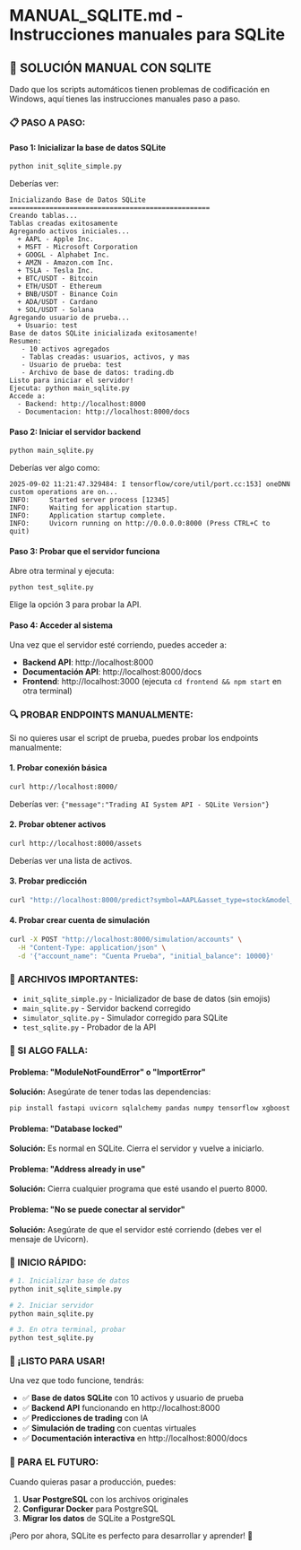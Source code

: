 # MANUAL_SQLITE.md - Instrucciones manuales para SQLite

## 🚀 SOLUCIÓN MANUAL CON SQLITE

Dado que los scripts automáticos tienen problemas de codificación en Windows, aquí tienes las instrucciones manuales paso a paso.

### 📋 PASO A PASO:

#### Paso 1: Inicializar la base de datos SQLite
```bash
python init_sqlite_simple.py
```

Deberías ver:
```
Inicializando Base de Datos SQLite
==================================================
Creando tablas...
Tablas creadas exitosamente
Agregando activos iniciales...
  + AAPL - Apple Inc.
  + MSFT - Microsoft Corporation
  + GOOGL - Alphabet Inc.
  + AMZN - Amazon.com Inc.
  + TSLA - Tesla Inc.
  + BTC/USDT - Bitcoin
  + ETH/USDT - Ethereum
  + BNB/USDT - Binance Coin
  + ADA/USDT - Cardano
  + SOL/USDT - Solana
Agregando usuario de prueba...
  + Usuario: test
Base de datos SQLite inicializada exitosamente!
Resumen:
   - 10 activos agregados
   - Tablas creadas: usuarios, activos, y mas
   - Usuario de prueba: test
   - Archivo de base de datos: trading.db
Listo para iniciar el servidor!
Ejecuta: python main_sqlite.py
Accede a:
  - Backend: http://localhost:8000
  - Documentacion: http://localhost:8000/docs
```

#### Paso 2: Iniciar el servidor backend
```bash
python main_sqlite.py
```

Deberías ver algo como:
```
2025-09-02 11:21:47.329484: I tensorflow/core/util/port.cc:153] oneDNN custom operations are on...
INFO:     Started server process [12345]
INFO:     Waiting for application startup.
INFO:     Application startup complete.
INFO:     Uvicorn running on http://0.0.0.0:8000 (Press CTRL+C to quit)
```

#### Paso 3: Probar que el servidor funciona
Abre otra terminal y ejecuta:
```bash
python test_sqlite.py
```

Elige la opción 3 para probar la API.

#### Paso 4: Acceder al sistema
Una vez que el servidor esté corriendo, puedes acceder a:

- **Backend API**: http://localhost:8000
- **Documentación API**: http://localhost:8000/docs
- **Frontend**: http://localhost:3000 (ejecuta `cd frontend && npm start` en otra terminal)

### 🔍 PROBAR ENDPOINTS MANUALMENTE:

Si no quieres usar el script de prueba, puedes probar los endpoints manualmente:

#### 1. Probar conexión básica
```bash
curl http://localhost:8000/
```
Deberías ver: `{"message":"Trading AI System API - SQLite Version"}`

#### 2. Probar obtener activos
```bash
curl http://localhost:8000/assets
```
Deberías ver una lista de activos.

#### 3. Probar predicción
```bash
curl "http://localhost:8000/predict?symbol=AAPL&asset_type=stock&model_type=lstm"
```

#### 4. Probar crear cuenta de simulación
```bash
curl -X POST "http://localhost:8000/simulation/accounts" \
  -H "Content-Type: application/json" \
  -d '{"account_name": "Cuenta Prueba", "initial_balance": 10000}'
```

### 📁 ARCHIVOS IMPORTANTES:

- `init_sqlite_simple.py` - Inicializador de base de datos (sin emojis)
- `main_sqlite.py` - Servidor backend corregido
- `simulator_sqlite.py` - Simulador corregido para SQLite
- `test_sqlite.py` - Probador de la API

### 🎯 SI ALGO FALLA:

#### Problema: "ModuleNotFoundError" o "ImportError"
**Solución:** Asegúrate de tener todas las dependencias:
```bash
pip install fastapi uvicorn sqlalchemy pandas numpy tensorflow xgboost yfinance ccxt PyJWT
```

#### Problema: "Database locked"
**Solución:** Es normal en SQLite. Cierra el servidor y vuelve a iniciarlo.

#### Problema: "Address already in use"
**Solución:** Cierra cualquier programa que esté usando el puerto 8000.

#### Problema: "No se puede conectar al servidor"
**Solución:** Asegúrate de que el servidor esté corriendo (debes ver el mensaje de Uvicorn).

### 🚀 INICIO RÁPIDO:

```bash
# 1. Inicializar base de datos
python init_sqlite_simple.py

# 2. Iniciar servidor
python main_sqlite.py

# 3. En otra terminal, probar
python test_sqlite.py
```

### 🎉 ¡LISTO PARA USAR!

Una vez que todo funcione, tendrás:

- ✅ **Base de datos SQLite** con 10 activos y usuario de prueba
- ✅ **Backend API** funcionando en http://localhost:8000
- ✅ **Predicciones de trading** con IA
- ✅ **Simulación de trading** con cuentas virtuales
- ✅ **Documentación interactiva** en http://localhost:8000/docs

### 🔄 PARA EL FUTURO:

Cuando quieras pasar a producción, puedes:

1. **Usar PostgreSQL** con los archivos originales
2. **Configurar Docker** para PostgreSQL
3. **Migrar los datos** de SQLite a PostgreSQL

¡Pero por ahora, SQLite es perfecto para desarrollar y aprender! 🚀
